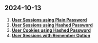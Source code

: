 ## 2024-10-13

1. [**User Sessions using Plain Password**](01-auth-session-plain)
2. [**User Sessions using Hashed Password**](02-auth-session-hashed)
2. [**User Cookies using Hashed Password**](03-auth-cookie-hashed)
2. [**User Sessions with Remember Option**](04-auth-remember-option)